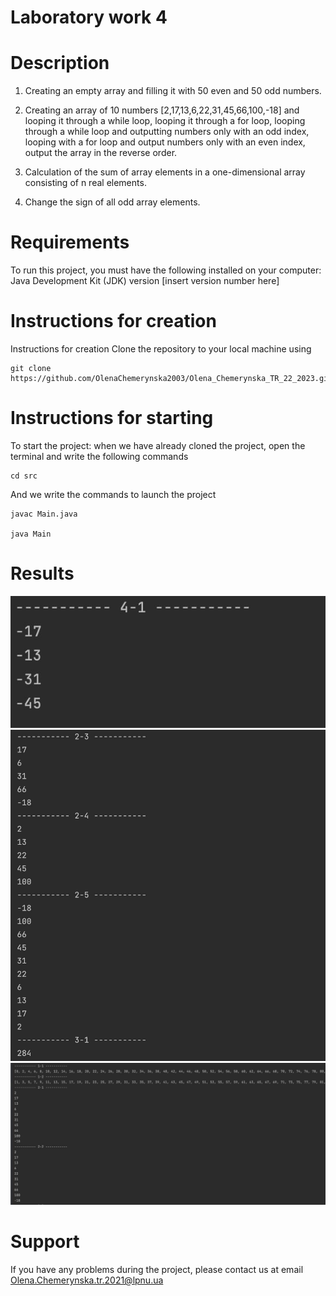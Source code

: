 # Laboratory work 4

# Description

1. Creating an empty array and filling it with 50 even and 50 odd numbers.

2. Creating an array of 10 numbers [2,17,13,6,22,31,45,66,100,-18] and looping it through a while loop, looping it through a for loop, looping through a while loop and outputting numbers only with an odd index, looping with a for loop and output numbers only with an even index, output the array in the reverse order.

3. Calculation of the sum of array elements in a one-dimensional array consisting of n real elements.

4. Change the sign of all odd array elements.

# Requirements
To run this project, you must have the following installed on your computer:
Java Development Kit (JDK) version [insert version number here]

# Instructions for creation
Instructions for creation
Clone the repository to your local machine using
```
git clone https://github.com/OlenaChemerynska2003/Olena_Chemerynska_TR_22_2023.git
```

# Instructions for starting
To start the project: when we have already cloned the project, open the terminal and write the following commands
```
cd src
```
And we write the commands to launch the project
```
javac Main.java

java Main
```
# Results

![image](img.png)
![image](img_1.png)
![image](img_2.png)
# Support
If you have any problems during the project, please contact us at email Olena.Chemerynska.tr.2021@lpnu.ua
